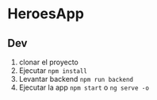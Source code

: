 # HeroesApp

## Dev

1. clonar el proyecto
2. Ejecutar ```npm install```
3. Levantar backend ```npm run backend```
4. Ejecutar la app ```npm start``` o ```ng serve -o```